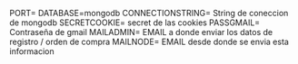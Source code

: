 PORT= 
DATABASE=mongodb 
CONNECTIONSTRING= String de coneccion de mongodb
SECRETCOOKIE= secret de las cookies
PASSGMAIL= Contraseña de gmail
MAILADMIN=  EMAIL a donde enviar los datos de registro / orden de compra
MAILNODE=  EMAIL desde donde se envia esta informacion